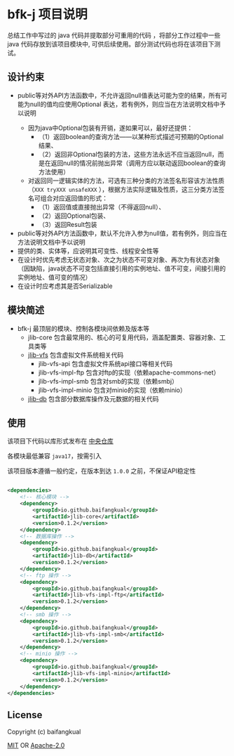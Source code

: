 # bfk-j 项目说明

总结工作中写过的 java 代码并提取部分可重用的代码
，将部分工作过程中一些 java 代码存放到该项目模块中,
可供后续使用。部分测试代码也将在该项目下测试。

## 设计约束

* public等对外API方法函数中，不允许返回null值表达可能为空的结果，所有可能为null的值均应使用Optional<T>
  表达，若有例外，则应当在方法说明文档中予以说明
    * 因为java中Optional包装有开销，遂如果可以，最好还提供：
        * （1）返回boolean的查询方法——以某种形式描述可预期的Optional结果、
        * （2）返回非Optional包装的方法，这些方法永远不应当返回null，而是在返回null的情况前抛出异常（调用方应以联动返回boolean的查询方法使用）
    * 对返回同一逻辑实体的方法，可选有三种分类的方法签名形容该方法性质（`XXX tryXXX unsafeXXX`
      ），根据方法实际逻辑及性质，这三分类方法签名可组合对应返回值的形式：
        * （1）返回值或直接抛出异常（不得返回null）、
        * （2）返回Optional包装、
        * （3）返回Result包装
* public等对外API方法函数中，默认不允许入参为null值，若有例外，则应当在方法说明文档中予以说明
* 提供的类、实体等，应说明其可变性、线程安全性等
* 在设计时优先考虑无状态对象、次之为状态不可变对象、再次为有状态对象（因缺陷，java状态不可变包括直接引用的实例地址、值不可变，间接引用的实例地址、值可变的情况）
* 在设计时应考虑其是否Serializable

## 模块简述

* bfk-j 最顶层的模块、控制各模块间依赖及版本等
    * jlib-core 包含最常用的、核心的可复用代码，涵盖配置类、容器对象、工具类等
    * [jlib-vfs](./jlib-vfs/README.md) 包含虚拟文件系统相关代码
        * jlib-vfs-api 包含虚拟文件系统api接口等相关代码
        * jlib-vfs-impl-ftp 包含对ftp的实现（依赖apache-commons-net）
        * jlib-vfs-impl-smb 包含对smb的实现（依赖smbj）
        * jlib-vfs-impl-minio 包含对minio的实现（依赖minio）
    * [jlib-db](./jlib-db/README.md) 包含部分数据库操作及元数据的相关代码

## 使用

该项目下代码以库形式发布在 [中央仓库](https://central.sonatype.com/namespace/io.github.baifangkual)

各模块最低兼容 `java17`，按需引入

该项目版本遵循一般约定，在版本到达 `1.0.0` 之前，不保证API稳定性

```xml

<dependencies>
    <!-- 核心模块 -->
    <dependency>
        <groupId>io.github.baifangkual</groupId>
        <artifactId>jlib-core</artifactId>
        <version>0.1.2</version>
    </dependency>
    <!-- 数据库操作 -->
    <dependency>
        <groupId>io.github.baifangkual</groupId>
        <artifactId>jlib-db</artifactId>
        <version>0.1.2</version>
    </dependency>
    <!-- ftp 操作 -->
    <dependency>
        <groupId>io.github.baifangkual</groupId>
        <artifactId>jlib-vfs-impl-ftp</artifactId>
        <version>0.1.2</version>
    </dependency>
    <!-- smb 操作 -->
    <dependency>
        <groupId>io.github.baifangkual</groupId>
        <artifactId>jlib-vfs-impl-smb</artifactId>
        <version>0.1.2</version>
    </dependency>
    <!-- minio 操作 -->
    <dependency>
        <groupId>io.github.baifangkual</groupId>
        <artifactId>jlib-vfs-impl-minio</artifactId>
        <version>0.1.2</version>
    </dependency>
</dependencies>
```

## License

Copyright (c) baifangkual

[MIT] OR [Apache-2.0]

[MIT]: ./LICENSE-MIT
[Apache-2.0]: ./LICENSE-APACHE
